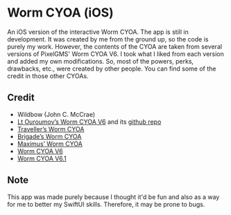 # Worm CYOA (iOS)

An iOS version of the interactive Worm CYOA. The app is still in development. It was created by me from the ground up, so the code is purely my work. However, the contents of the CYOA are taken from several versions of PixelGMS' Worm CYOA V6. I took what I liked from each version and added my own modifications. So, most of the powers, perks, drawbacks, etc., were created by other people. You can find some of the credit in those other CYOAs. 

## Credit 

- Wildbow (John C. McCrae)
- [Lt Ouroumov’s Worm CYOA V6](https://cyoa.ltouroumov.ch/viewer/) and its [github repo](https://github.com/ltouroumov/worm-cyoa-v6-fork/tree/master)
- [Traveller’s Worm CYOA](https://travellers-cyoas.neocities.org/Worm/)
- [Brigade’s Worm CYOA](https://brigadesinteractivewormcyoav6.neocities.org/WormCYOAV6)
- [Maximus’ Worm CYOA](https://maximusdecimus1.github.io/worm-cyoa-v6m/)
- [Worm CYOA V6](https://interactivewormcyoav6.neocities.org/WormCYOAV6/WormCYOAV6)
- [Worm CYOA V6.1](https://interactivewormcyoav6.neocities.org/WormCYOAV6.1/Worm)

## Note

This app was made purely because I thought it'd be fun and also as a way for me to better my SwiftUI skills. Therefore, it may be prone to bugs. 

